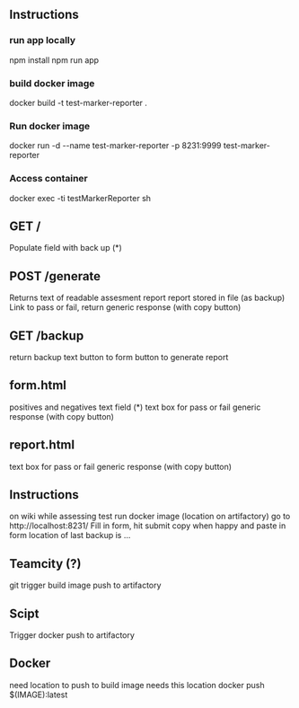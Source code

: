 ## Instructions

### run app locally

npm install
npm run app

### build docker image

docker build -t test-marker-reporter .

### Run docker image

docker run -d --name test-marker-reporter -p 8231:9999 test-marker-reporter

### Access container

docker exec -ti testMarkerReporter sh

## GET /
Populate field with back up (*)

## POST /generate
Returns text of readable assesment report
report stored in file (as backup)
Link to pass or fail, return generic response (with copy button)

## GET /backup
return backup text
button to form
button to generate report

## form.html
positives and negatives text field (*)
text box for pass or fail generic response (with copy button)

## report.html
text box for pass or fail generic response (with copy button)

## Instructions
on wiki
while assessing test
run docker image (location on artifactory)
go to http://localhost:8231/
Fill in form, hit submit
copy when happy and paste in form
location of last backup is ...

## Teamcity (?)
git trigger
build image
push to artifactory

## Scipt
Trigger docker push to artifactory

## Docker
need location to push to
build image needs this location
docker push $(IMAGE):latest
